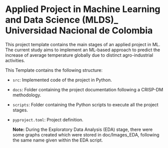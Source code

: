 # Applied Project in Machine Learning and Data Science (MLDS)_ Universidad Nacional de Colombia

This project template contains the main stages of an applied project in ML. The current study aims to implement an ML-based approach to predict the increase of average temperature globally due to distinct agro-industrial activities.  

This Template contains the following structure: 

* `src`: Implemented code of the project in Python.
* `docs`: Folder containing the project documentation following a CRISP-DM methodology. 
* `scripts`: Folder containing the Python scripts to execute all the project stages. 
* `pyproject.toml`: Project definition.

  **Note:** During the Exploratory Data Analysis (EDA) stage, there were some graphs created which were stored in doc/Images_EDA, following the same name given within the EDA script. 
